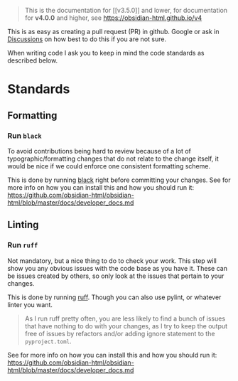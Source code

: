 > This is the documentation for [[v3.5.0]] and lower, for documentation for **v4.0.0** and higher, see https://obsidian-html.github.io/v4

This is as easy as creating a pull request (PR) in github. Google or ask in [Discussions](https://github.com/obsidian-html/obsidian-html/discussions) on how best to do this if you are not sure.

When writing code I ask you to keep in mind the code standards as described below. 

# Standards
## Formatting
### Run `black`
To avoid contributions being hard to review because of a lot of typographic/formatting changes that do not relate to the change itself, it would be nice if we could enforce one consistent formatting scheme.

This is done by running [black](https://black.readthedocs.io/en/stable/index.html) right before committing your changes. See for more info on how you can install this and how you should run it: https://github.com/obsidian-html/obsidian-html/blob/master/docs/developer_docs.md

## Linting
### Run `ruff`
Not mandatory, but a nice thing to do to check your work. This step will show you any obvious issues with the code base as you have it. These can be issues created by others, so only look at the issues that pertain to your changes.

This is done by running [ruff](https://beta.ruff.rs/docs/). Though you can also use pylint, or whatever linter you want. 

> As I run ruff pretty often, you are less likely to find a bunch of issues that have nothing to do with your changes, as I try to keep the output free of issues by refactors and/or adding ignore statement to the `pyproject.toml`.

See for more info on how you can install this and how you should run it: https://github.com/obsidian-html/obsidian-html/blob/master/docs/developer_docs.md
